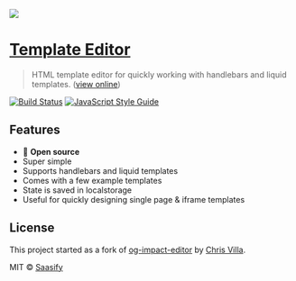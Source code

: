 [![](https://raw.githubusercontent.com/saasify-sh/template-editor/master/screenshot.jpg)](https://saasify-sh.github.io/template-editor/)

# [Template Editor](https://saasify-sh.github.io/template-editor/)

> HTML template editor for quickly working with handlebars and liquid templates. ([view online](https://saasify-sh.github.io/template-editor/))

[![Build Status](https://travis-ci.com/saasify-sh/template-editor.svg?branch=master)](https://travis-ci.com/saasify-sh/template-editor) [![JavaScript Style Guide](https://img.shields.io/badge/code_style-standard-brightgreen.svg)](https://standardjs.com)

## Features

- 💯 **Open source**
- Super simple
- Supports handlebars and liquid templates
- Comes with a few example templates
- State is saved in localstorage
- Useful for quickly designing single page & iframe templates

## License

This project started as a fork of [og-impact-editor](https://github.com/chrisvxd/og-impact-editor) by [Chris Villa](https://github.com/chrisvxd).

MIT © [Saasify](https://saasify.sh)
